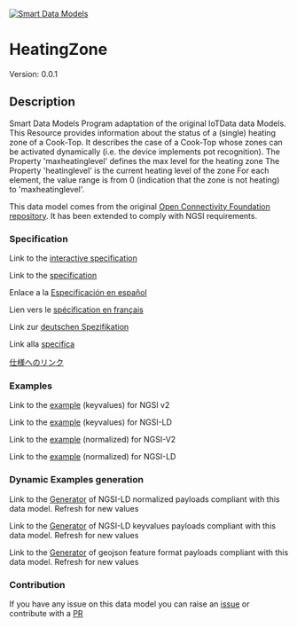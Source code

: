 [![Smart Data Models](https://smartdatamodels.org/wp-content/uploads/2022/01/SmartDataModels_logo.png "Logo")](https://smartdatamodels.org)
# HeatingZone
Version: 0.0.1

## Description 

Smart Data Models Program adaptation of the original IoTData data Models. This Resource provides information about the status of a (single) heating zone of a Cook-Top. It describes the case of a Cook-Top whose zones can be activated dynamically (i.e. the device implements pot recognition). The Property 'maxheatinglevel' defines the max level for the heating zone The Property 'heatinglevel' is the current heating level of the zone   For each element, the value range is from 0 (indication that the zone is not heating) to 'maxheatinglevel'.

This data model comes from the original [Open Connectivity Foundation repository](https://github.com/openconnectivityfoundation/IoTDataModels). It has been extended to comply with NGSI requirements.
### Specification

Link to the [interactive specification](https://swagger.lab.fiware.org/?url=https://smart-data-models.github.io/dataModel.OCF/HeatingZone/swagger.yaml)

Link to the [specification](https://github.com/smart-data-models/dataModel.OCF/blob/master/HeatingZone/doc/spec.md)

Enlace a la [Especificación en español](https://github.com/smart-data-models/dataModel.OCF/blob/master/HeatingZone/doc/spec_ES.md)

Lien vers le [spécification en français](https://github.com/smart-data-models/dataModel.OCF/blob/master/HeatingZone/doc/spec_FR.md)

Link zur [deutschen Spezifikation](https://github.com/smart-data-models/dataModel.OCF/blob/master/HeatingZone/doc/spec_DE.md)

Link alla [specifica](https://github.com/smart-data-models/dataModel.OCF/blob/master/HeatingZone/doc/spec_IT.md)

[仕様へのリンク](https://github.com/smart-data-models/dataModel.OCF/blob/master/HeatingZone/doc/spec_JA.md)
### Examples

Link to the [example](https://smart-data-models.github.io/dataModel.OCF/HeatingZone/examples/example.json) (keyvalues) for NGSI v2

Link to the [example](https://smart-data-models.github.io/dataModel.OCF/HeatingZone/examples/example.jsonld) (keyvalues) for NGSI-LD

Link to the [example](https://smart-data-models.github.io/dataModel.OCF/HeatingZone/examples/example-normalized.json) (normalized) for NGSI-V2

Link to the [example](https://smart-data-models.github.io/dataModel.OCF/HeatingZone/examples/example-normalized.jsonld) (normalized) for NGSI-LD
### Dynamic Examples generation

Link to the [Generator](https://smartdatamodels.org/extra/ngsi-ld_generator.php?schemaUrl=https://raw.githubusercontent.com/smart-data-models/dataModel.OCF/master/HeatingZone/schema.json&email=info@smartdatamodels.org) of NGSI-LD normalized payloads compliant with this data model. Refresh for new values

Link to the [Generator](https://smartdatamodels.org/extra/ngsi-ld_generator_keyvalues.php?schemaUrl=https://raw.githubusercontent.com/smart-data-models/dataModel.OCF/master/HeatingZone/schema.json&email=info@smartdatamodels.org) of NGSI-LD keyvalues payloads compliant with this data model. Refresh for new values

Link to the [Generator](https://smartdatamodels.org/extra/geojson_features_generator.php?schemaUrl=https://raw.githubusercontent.com/smart-data-models/dataModel.OCF/master/HeatingZone/schema.json&email=info@smartdatamodels.org) of geojson feature format payloads compliant with this data model. Refresh for new values
### Contribution

 If you have any issue on this data model you can raise an [issue](https://github.com/smart-data-models/dataModel.OCF/issues)  or contribute with a [PR](https://github.com/smart-data-models/dataModel.OCF/pulls)